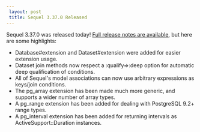 ```yaml
---
 layout: post
 title: Sequel 3.37.0 Released
---
```


Sequel 3.37.0 was released today!  <a href="http://sequel.jeremyevans.net/rdoc/files/doc/release_notes/3_37_0_txt.html">Full release notes are available</a>, but here are some highlights:

* Database#extension and Dataset#extension were added for easier extension usage.
* Dataset join methods now respect a :qualify=>:deep option for automatic deep qualification of conditions.
* All of Sequel's model associations can now use arbitrary expressions as keys/join conditions.
* The pg_array extension has been made much more generic, and supports a wider number of array types.
* A pg_range extension has been added for dealing with PostgreSQL 9.2+ range types.
* A pg_interval extension has been added for returning intervals as ActiveSupport::Duration instances.
